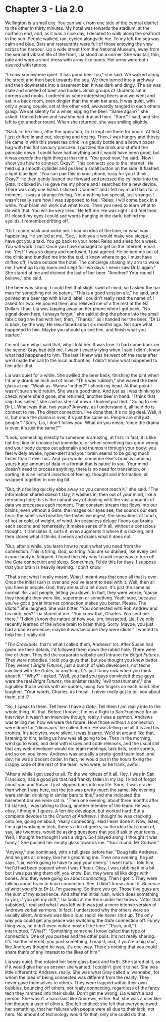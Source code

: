 
# Chapter 3 - Lia 2.0

Wellington is a small city. You can walk from one side of the central district to the other in thirty minutes. My hotel was towards the stadium, at the northern end, and, as it was a nice day, I decided to walk along the seafront in the sun. People walked, ran, cycled alongside me. To my left the sea was calm and blue. Bars and restaurants were full of those enjoying the view across the harbour. Up a wide street from the National Museum, away from the sea and vibrant life of the front, Lia stood on a corner. She was tall, thin, pale and wore a short dress with army-like boots. Her arms were both sleeved with tattoos.

"I know somewhere quiet. It has good beer too," she said. We walked along the street and then back towards the sea. We then turned into a archway and then downstairs into a basement bar. It was dark and dingy. The air was stale and smelled of beer and bodies. Small groups of students sat in corners and nooks. I ordered us some interesting beers and we went and sat in a back room, even dingier than the main bar area. It was quiet, with only a young couple, sat at the other end, awkwardly tangled in each others grasp. We sat silently for a while, sipping the beer. "Same again?" she asked. I looked down and saw she had drained hers. "Sure." I said, and she left to get another round. When she returned, she was smiling slightly.

"Back in the clinic, after the operation, Dr Li kept me there for hours. At first, I just drifted in and out, sleeping and dozing. Then, I was hungry and thirsty. He came in with this sweet tea drink in a gaudy bottle and a brown paper bag with this flat savoury pancake. I guzzled the drink and stuffed the pancake down. I could have had anything and it would have been good, but it was *exactly* the right thing at that time. 'You good now,' he said. 'Now I show you how to connect. Okay?' 'This connects you to the Internet.' He held up a smooth cylinder and pushed a small button on the side. It flashed a light blue light. 'You can pair this to your phone, easy for you I think. Okay?' He then gently leaned me forward and pressed the cylinder into the *Gate*. It clicked in. He gave me my phone and I searched for a new device. There was only one listed. I clicked 'Connect' and I felt my mind flash for a moment. It was a strange feeling. Not anything too special, just strange. I wasn't really sure how I was supposed to feel. 'Relax. I will come back in a while. Your brain will work out what to do. Then you need to learn what to do with that. You will be very tired.' He left me. He was right I did feel tired. If I closed my eyes I could see words hanging in the dark, behind my eyelids. I remember drifting off.

"Dr Li came back and woke me. I had no idea of the time, or what was happening. He smiled at me, 'See, I told you it would make you sleepy. I have got you a taxi. You go back to your hotel. Relax and sleep for a week. You will work it out. Once you have managed to get on the Internet, email me. Yes?' I was so dopey and confused, I just agreed. He helped me out of the clinic and bundled me into the taxi. It knew where to go. I must have drifted off, I woke outside the hotel. The concierge shaking my arm to wake me. I went up to my room and slept for two days. I never saw Dr Li again." She stared at me and drained the last of her beer. "Another? Your round I believe," she said.

The beer was strong. I could feel that slight swirl of mind, so I asked the bar man for something not so potent. "This is a good session ale," he said, and pointed at a beer tap with a lurid label I couldn't really read the name of. I asked for two. He poured them and relieved me of a the rest of the NZ Dollars I had. Lia was tapping away on her phone when I got back. "No signal down here, I always forget," she said sliding the phone into the small fabric bag she had with her; then, "Thanks," as I handed her the beer. "Dr Li is back, by the way. He resurfaced about six months ago. Not sure what happened to him. Maybe you should go see him, and finish what you started."

I'm not sure why I said that, why I told her. It was true. Li had come back on the scene. Gray had told me. I wasn't exactly lying when I said I didn't know what had happened to him. The last I knew was he went off the radar after we'd made the call to the local authorities. I didn't know what happened to him after that.

Lia was quiet for a while. She swilled the beer back, finishing the pint when I'd only drunk an inch out of mine. "This was rubbish," she waved the beer glass at me. "Weak as. Wanna 'nother?" I shook my head. At that point I wasn't sure she'd return. She was a good time. And just as I was thinking to check where she'd gone, she returned, another beer in hand. "I think that ship has sailed," she said as she sat down. I looked puzzled. "Going to see Dr Li. What was that, two years? Anyway, as I understand it, all he'd do is connect to me. The direct connection. I've done that. It's no big deal. Well, it is, but once the drama is over, it's just the same as. People are still just people." "Sorry, Lia, I don't follow you. What do you mean, 'once the drama is over, it's just the same?'"

"Look, connecting directly to someone is amazing, at first. In fact, it is like hat first line of cocaine but immediate, or when something has gone wrong and your body dumps out adrenalin and thumps it through your body: you feel widely awake, hyper-alert and your brain seems to be going much faster than it ever has. And you would, someone else's brain is sending yours huge amount of data in a format that is native to you. Your mind doesn't need to process anything, there is no need for translation, or sorting; it is an instant insertion of feeling, thought and information, all wrapped together in one big hit.

"But, this feeling quickly ebbs away so you cannot reach it," she said. "The information shared doesn't stay, it washes in, then out of your mind, like a retreating tide; this is the natural way of dealing with the vast amounts of data we processes each moment. That constant stream that flows into our brains, even without a *Gate*: the images our eyes see; the sounds our ears hear; the smells we breathe; the tastes we ingest; the sensations of touch, of hot or cold, of weight, of wind. An ceaseless deluge floods our brains each second and remarkably, it makes sense of it all, without a conscious thought. It translates it, sorts it, even augments it where it is lacking, and then stores what it thinks it needs and drains what it does not.

"But, after a while, you learn how to retain what you need from the connection. This is tiring, God, so tiring. You are so drained, like every cell in your body is fatigued. I found the only way I could cope was to turn off the *Gate* connection and sleep. Sometimes, I'd do this for days. I suppose that your brain is heavily rewiring. I don't know.

"That's not what I really meant. What I meant was that once all that is over. Once the initial rush is over and you've learnt to deal with it. Well, then all you have is people. God, they are such a let down. It's just the same as normal life. Just people, letting you down. In fact, they were worse, 'cause they thought they were like, supermen or something. Yeah, sure, because you've got a great Internet connection makes you better. Please. The idiots." She laughed. She was bitter. "You connected with Rob Andrew and his mob, yes?" Lia stared at me. "You know that, Charles. You sent me there." "I didn't know the nature of how you, um, interacted, Lia. I've only recently learned of the whole brain to brain thing. Sorry. Maybe, you just had a bad experience; maybe it was because *they* were idiots." I wanted to help her. I really did.

"*The Crackpots*, that's what I called them, Andrews' lot. After Susan had given me their details, I'd followed them down the rabbit hole. There were five of them. They did the corporate website and Intranet for *Bright Futures*. They were nobodies. I told you guys that, but you thought you knew better. They weren't *Bright Futures*, just a bunch of web developers, not techs involved with the *Gates*, or anything. It's just funny now when you think about it." "Why?" I asked. "Well, you had you guys convinced these guys were the real *Bright Futures*, the sinister reality, 'evil transhumans'," she signalled those words with air-quotes, using two fingers on each hand. She laughed. "Your words, Charles, as I recall. I never really got to tell you about them, did I? 

"So, I speak to them. Tell them I have a *Gate*. Tell them I am really into to the whole thing. All that. Before I know it I'm on a flight to San Francisco for an interview. It wasn't an interview though, really. I was a sermon. Andrews was telling me, how we were the future. How those without a connection were done for, 'dinosaurs' he called them. He was telling me all this and his cronies, his acolytes, were silent. It was bizarre. We'd sit around like that, listening to him, telling us how was all going to be. Then in the morning, we'd go to work, and deal with issues and code releases, and the usual shit that any web developer would do: team meetings, task lists, code sprints, and so on, you know. Andrews was actually a pretty good team lead, and dev; he was a decent coder. In fact, he would put in the hours fixing the crappy code of the rest of the team, who were, to be frank, awful.

"After a while I got used to all. To the weirdness of it all. Hey, I was in San Francisco, had a good job that had frankly fallen in my lap. I kind of forgot about you and Susan. I just slipped back into my life. Sure, it was crazier than when I was here, but the job was pretty much the same. My evening were similar, drinking in similar bars to this," and she indicated the basement bar we were sat in. "Then one evening, about three months after I'd started, I was talking to Doug, another member of the team. He was okay, I thought, I guess. A terrible developer, but worked hard. But a complete devotee to the *Church of Andrews*. I thought he was cracking onto me, going on about, 'really connecting'. Had I ever done it. Now, listen, I'm a girl working in tech, there's a lot of geeks, so the idea that a man of, say, late twenties, would be asking questions that you'd ask in your teens... Well, I thought he thought I was a virgin. So I played along. I thought it was funny." She pushed her empty glass towards me. "Your round, Mr Godwin."

"Anyway," she continued, with a full glass before her. "Doug tells Andrews. And he gets all creepy, like he's grooming me. Then one evening, he just says, 'Lia, we're going to have to pop your cherry.' I went nuts. I told him, that'd had been popped when I was fifteen. Okay, I was rubbing it in a bit, but I was pushing them off, you know. But, they were all like dogs with bones. And they were going on about *connecting*. Then I got it. They were talking about brain to brain connection. See, I didn't know about it. *Because of what you did to Dr Li, I'm guessing*. So there you go. Those five guys are the sum of my experience. And after the initial rush, which does something to you, if you get my drift," Lia looks at me from under her brows. "After that subsided, I realised what I was left with was just a more intense version of Andrews verbal sermons. In fact, I understood why the others were so usually silent. Andrews was like a loud radio! He never shut up. The only way you could get any peace was switching the *Gate* connection off. Funny thing was, he didn't even notice most of the time." "Push, pull," I interrupted. "What?" "Something someone I know called that type of connection. One of you pushes and the other pulls. It's not really sharing. It's like the Internet; you post something, I read it; and, if you're a big shot, like Andrews thought he was, it's one-way. There's nothing that you could share that's of any interest to the likes of him."

Lia was quiet. She rotated her beer glass back and forth. She stared at it, as if it would give her an answer she wanted. I couldn't give it to her. She was little different to Andrews, really. She was what Gray called a 'wannabe', for whom the idea of being connected was different from the reality. They never gave themselves to others. They were trapped within their own bubbles, bouncing off others, not really connecting, regardless of the fancy tech they rammed into their skulls. Don't get me wrong, Lia wasn't a bad person. She wasn't a narcissist like Andrews, either. But, she was a user like him though; a user of others. She felt entitled; she felt that everyone owed her something, that her failures with people were all due to their lack, not hers. No amount of technology would fix that; only she could do that.







